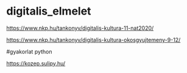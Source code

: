 # digitalis_elmelet

https://www.nkp.hu/tankonyv/digitalis-kultura-11-nat2020/

https://www.nkp.hu/tankonyv/digitalis-kultura-okosgyujtemeny-9-12/

#gyakorlat python

https://kozep.sulipy.hu/
